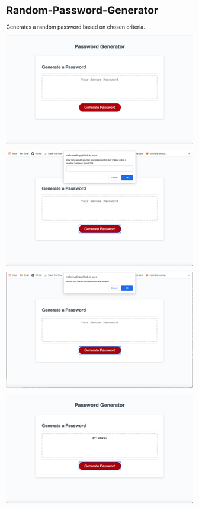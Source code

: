 # Random-Password-Generator
Generates a random password based on chosen criteria.


![Generator Initial](./Images/Generator-initial.png)

![Generator Number Prompt](./Images/Generator-number.png)

![Generator Character Confirm](./Images/Generator-character.png)

![Generator Result](./Images/Generator-result.png)
